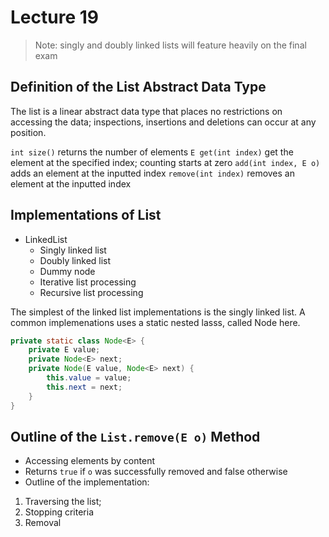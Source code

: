 # Lecture 19

> Note: singly and doubly linked lists will feature heavily on the final exam

## Definition of the List Abstract Data Type
The list is a linear abstract data type that places no restrictions on accessing the data; inspections, insertions and deletions can occur at any position.

`int size()` returns the number of elements
`E get(int index)` get the element at the specified index; counting starts at zero
`add(int index, E o)` adds an element at the inputted index
`remove(int index)` removes an element at the inputted index

## Implementations of List
- LinkedList
    - Singly linked list
    - Doubly linked list
    - Dummy node
    - Iterative list processing
    - Recursive list processing

The simplest of the linked list implementations is the singly linked list. A common implemenations uses a static nested lasss, called Node here.

```java
private static class Node<E> {
    private E value;
    private Node<E> next;
    private Node(E value, Node<E> next) {
        this.value = value;
        this.next = next;
    }
}
```

## Outline of the `List.remove(E o)` Method
- Accessing elements by content
- Returns `true` if `o` was successfully removed and false otherwise
- Outline of the implementation:

1. Traversing the list;
2. Stopping criteria
3. Removal
